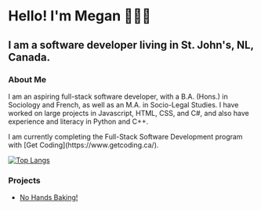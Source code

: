 # Hello! I'm Megan 👩🏻‍💻

## I am a software developer living in St. John's, NL, Canada.

### About Me

<p>I am an aspiring full-stack software developer, with a B.A. (Hons.) in Sociology and French, as well as an M.A. in Socio-Legal Studies. I have worked on large projects in Javascript, HTML, CSS, and C#, and also have experience and literacy in Python and C++.</p>

<p>I am currently completing the Full-Stack Software Development program with [Get Coding](https://www.getcoding.ca/).</p>

[![Top Langs](https://github-readme-stats.vercel.app/api/top-langs/?username=mpartificer&layout=donut-vertical)](https://github.com/anuraghazra/github-readme-stats)

### Projects

* [No Hands Baking!](https://mpartificer.github.io/NoHandsBaking/)

